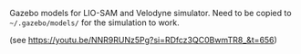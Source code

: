 Gazebo models for LIO-SAM and Velodyne simulator. Need to be copied to `~/.gazebo/models/` for the simulation to work. 

(see https://youtu.be/NNR9RUNz5Pg?si=RDfcz3QC0BwmTR8_&t=656)
